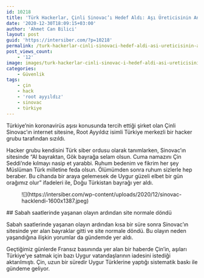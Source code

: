 ```yaml
---
id: 10218
title: 'Türk Hackerlar, Çinli Sinovac’ı Hedef Aldı: Aşı Üreticisinin Anasayfasına Türkistan Bayrağı'
date: '2020-12-30T18:09:15+03:00'
author: 'Ahmet Can Bilici'
layout: post
guid: 'https://intersiber.com/?p=10218'
permalink: /turk-hackerlar-cinli-sinovaci-hedef-aldi-asi-ureticisinin-anasayfasina-turkistan-bayragi/
post_views_count:
    - '12'
image: images/turk-hackerlar-cinli-sinovac-i-hedef-aldi-asi-ureticisinin-anasayfasinda-dogu-turkistan-bayragi.jpg
categories:
    - Güvenlik
tags:
    - çin
    - hack
    - 'root ayyıldız'
    - sinovac
    - türkiye
---
```


Türkiye’nin koronavirüs aşısı konusunda tercih ettiği şirket olan Çinli Sinovac’ın internet sitesine, Root Ayyıldız isimli Türkiye merkezli bir hacker grubu tarafından sızıldı.

Hacker grubu kendisini Türk siber ordusu olarak tanımlarken, Sinovac’ın sitesinde “Al bayraktan, Gök bayrağa selam olsun. Cuma namazını Çin Seddi’nde kılmayı nasip et yarabbi. Ruhum bedenim ve fikrim her şey Müslüman Türk milletine feda olsun. Ölümümden sonra ruhum sizlerle hep beraber. Bu cihanda bir araya gelemesek de Uygur güzeli elbet bir gün orağımız olur” ifadeleri ile, Doğu Türkistan bayrağı yer aldı.

<figure class="wp-block-image size-large">![](https://intersiber.com/wp-content/uploads/2020/12/sinovac-hacklendi-1600x1387.jpeg)</figure>## Sabah saatlerinde yaşanan olayın ardından site normale döndü

Sabah saatlerinde yaşanan olayın ardından kısa bir süre sonra Sinovac’ın sitesinde yer alan bayraklar gitti ve site normale döndü. Bu olayın neden yaşandığına ilişkin yorumlar da gündemde yer aldı.

Geçtiğimiz günlerde Fransız basınında yer alan bir haberde Çin’in, aşıları Türkiye’ye satmak için bazı Uygur vatandaşlarının iadesini istediği aktarılmıştı. Çin, uzun bir süredir Uygur Türklerine yaptığı sistematik baskı ile gündeme geliyor.